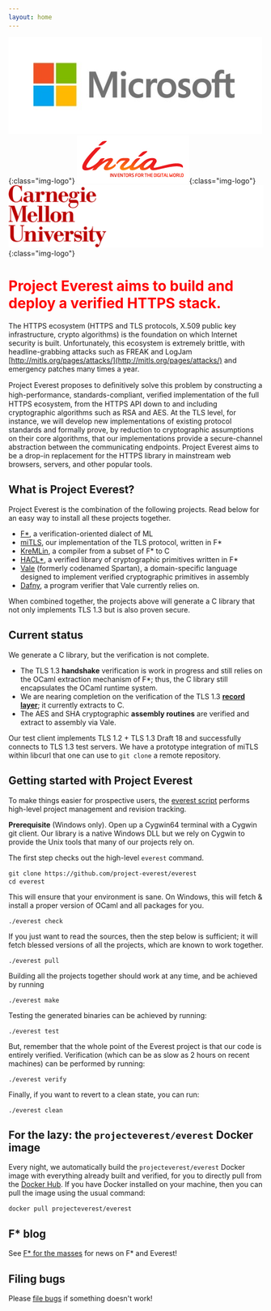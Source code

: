 ```yaml
---
layout: home
---
```


![Microsoft](Microsoft-logo.png){:class="img-logo"}
![INRIA](INRIA-logo.jpg){:class="img-logo"}
![CMU](CMU-logo.png){:class="img-logo"}

# <span style="color:red">Project Everest aims to build and deploy a verified HTTPS stack.</span>

The HTTPS ecosystem (HTTPS and TLS protocols, X.509 public key
infrastructure, crypto algorithms) is the foundation on which Internet
security is built. Unfortunately, this ecosystem is extremely brittle, with
headline-grabbing attacks such as FREAK and LogJam
[http://mitls.org/pages/attacks/](http://mitls.org/pages/attacks/) and
emergency patches many times a year.

Project Everest proposes to deﬁnitively solve this problem by constructing a
high-performance, standards-compliant, veriﬁed implementation of the full HTTPS
ecosystem, from the HTTPS API down to and including cryptographic algorithms
such as RSA and AES. At the TLS level, for instance, we will develop new
implementations of existing protocol standards and formally prove, by reduction
to cryptographic assumptions on their core algorithms, that our implementations
provide a secure-channel abstraction between the communicating endpoints.
Project Everest aims to be a drop-in replacement for the HTTPS library in
mainstream web browsers, servers, and other popular tools.

## What is Project Everest?

Project Everest is the combination of the following projects. Read below for an
easy way to install all these projects together.

- [F\*](https://fstar-lang.org), a verification-oriented dialect of ML
- [miTLS](https://mitls.org/), our implementation of the TLS protocol, written
  in F*
- [KreMLin](https://github.com/FStarLang/kremlin/), a compiler from a subset of
  F* to C
- [HACL\*](https://github.com/mitls/hacl-star), a verified library of
  cryptographic primitives written in F\*
- [Vale](https://github.com/project-everest/vale) (formerly codenamed Spartan), a domain-specific language designed to implement verified cryptographic primitives in assembly
- [Dafny](https://www.microsoft.com/en-us/research/project/dafny-a-language-and-program-verifier-for-functional-correctness/),
  a program verifier that Vale currently relies on.

When combined together, the projects above will generate a C library that not
only implements TLS 1.3 but is also proven secure.

## Current status

We generate a C library, but the verification is not complete.

- The TLS 1.3 **handshake** verification is work in progress and still relies on the
  OCaml extraction mechanism of F*; thus, the C library still encapsulates the
  OCaml runtime system.
- We are nearing completion on the verification of the TLS 1.3 [**record
  layer**](https://github.com/FStarLang/FStar/tree/master/examples/low-level/crypto);
  it currently extracts to C.
- The AES and SHA cryptographic **assembly routines** are verified and extract
  to assembly via Vale.

Our test client implements TLS 1.2 + TLS 1.3 Draft 18 and successfully connects
to TLS 1.3 test servers. We have a prototype integration of miTLS within libcurl
that one can use to `git clone` a remote repository.

## Getting started with Project Everest

To make things easier for prospective users, the [everest
script](https://github.com/project-everest/everest) performs high-level project
management and revision tracking.

**Prerequisite** (Windows only). Open up a Cygwin64 terminal with a Cygwin git
client. Our library is a native Windows DLL but we rely on Cygwin to provide the
Unix tools that many of our projects rely on.

The first step checks out the high-level `everest` command.

```
git clone https://github.com/project-everest/everest
cd everest
```

This will ensure that your environment is sane. On Windows, this will fetch &
install a proper version of OCaml and all packages for you.

```
./everest check
```

If you just want to read the sources, then the step below is sufficient; it will
fetch blessed versions of all the projects, which are known to work
together.

```
./everest pull
```

Building all the projects together should work at any time, and be achieved by
running

```
./everest make
```

Testing the generated binaries can be achieved by running:

```
./everest test
```

But, remember that the whole point of the Everest project is that our
code is entirely verified. Verification (which can be as slow as 2
hours on recent machines) can be performed by running:

```
./everest verify
```

Finally, if you want to revert to a clean state, you can run:

```
./everest clean
```

## For the lazy: the `projecteverest/everest` Docker image

Every night, we automatically build the `projecteverest/everest`
Docker image with everything already built and verified, for you to
directly pull from
the [Docker Hub](https://hub.docker.com/r/projecteverest/everest/). If
you have Docker installed on your machine, then you can pull the image
using the usual command:

```
docker pull projecteverest/everest
```

## F* blog 

See [F* for the masses](https://fstarlang.github.io/) for news on F* and Everest!

## Filing bugs

Please [file bugs](https://github.com/project-everest/everest/issues) if
something doesn't work!
